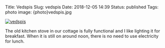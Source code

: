Title: Vedspis
Slug: vedspis
Date: 2018-12-05 14:39
Status: published
Tags: photo
image: {photo}vedspis.jpg

[![vedspis]({photo}vedspis.jpg "vedspis")]({filename}/pic/vedspis.jpg)

The old kitchen stove in our cottage is fully functional and I like lighting it
for breakfast. When it is still on around noon, there is no need to use
electricity for lunch.
